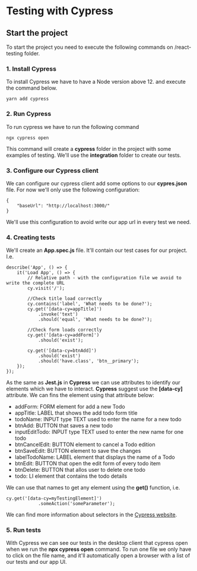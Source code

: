 # Testing with Cypress
## Start the project

To start the project you need to execute the following commands on /react-testing folder.

### 1. Install Cypress
To install Cypress we have to have a Node version above 12. and execute the command below.
        
    yarn add cypress

### 2. Run Cypress
To run cypress we have to run the following command

    ngx cypress open

This command will create a __cypress__ folder in the project with some examples of testing.
We'll use the __integration__ folder to create our tests.

### 3. Configure our Cypress client
We can configure our cypress client add some options to our __cypres.json__ file. For now we'll only use the following configuration:

    {
        "baseUrl": "http://localhost:3000/"
    }

We'll use this configuration to avoid write our app url in every test we need.

### 4. Creating tests
We'll create an __App.spec.js__ file. It'll contain our test cases for our project. I.e.

    describe('App', () => {
        it('Load App', () => {
            // Relative path - with the configuration file we avoid to write the complete URL
            cy.visit('/');

            //Check title load correctly
            cy.contains('label', 'What needs to be done?');
            cy.get('[data-cy=appTitle]')
                .invoke('text')
                .should('equal', 'What needs to be done?');

            //Check form loads correctly
            cy.get('[data-cy=addForm]')
                .should('exist');

            cy.get('[data-cy=btnAdd]')
                .should('exist')
                .should('have.class', 'btn__primary');
        });
    });

As the same as __Jest.js__ in __Cypress__ we can use attributes to identify our elements which we have to interact. __Cypress__ suggest use the __[data-cy]__ attribute. We can fins the element using that attribute below:

- addForm: FORM element for add a new Todo
- appTitle: LABEL that shows the add todo form title
- todoName: INPUT type TEXT used to enter the name for a new todo
- btnAdd: BUTTON that saves a new todo
- inputEditTodo: INPUT type TEXT used to enter the new name for one todo
- btnCancelEdit: BUTTON element to cancel a Todo edition
- btnSaveEdit: BUTTON element to save the changes
- labelTodoName: LABEL element that displays the name of a Todo
- btnEdit: BUTTON that open the edit form of every todo item
- btnDelete: BUTTON that allos user to delete one todo
- todo: LI element that contains the todo details 

We can use that names to get any element using the __get()__ function, i.e.

    cy.get('[data-cy=myTestingElement]')
                .someAction('someParameter');

We can find more information about selectors in the [Cypress website](https://docs.cypress.io/api/table-of-contents).

### 5. Run tests
With Cypress we can see our tests in the desktop client that cypress open when we run the __npx cypress open__ command. To run one file we only have to click on the file name, and it'll automatically open a browser with a list of our tests and our app UI.
